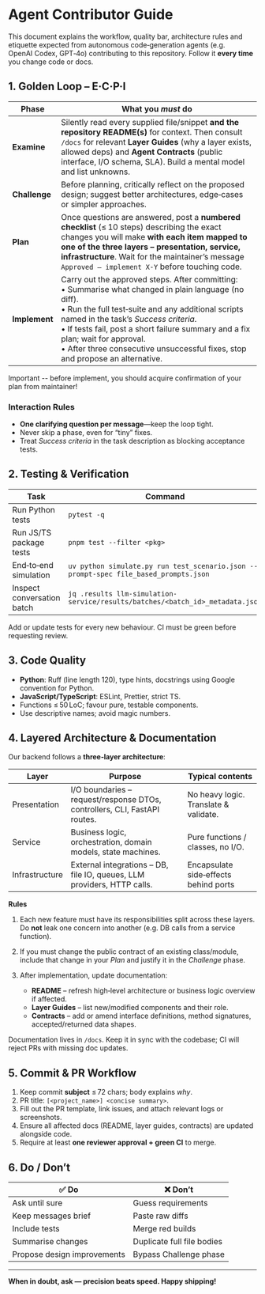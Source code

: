 # Agent Contributor Guide

This document explains the workflow, quality bar, architecture rules and etiquette expected from autonomous code‑generation agents (e.g. OpenAI Codex, GPT‑4o) contributing to this repository. Follow it **every time** you change code or docs.

## 1. Golden Loop – **E·C·P·I**

| Phase         | What you *must* do                                                                                                                                                                                                                                                                                                                                                             |
| ------------- | ------------------------------------------------------------------------------------------------------------------------------------------------------------------------------------------------------------------------------------------------------------------------------------------------------------------------------------------------------------------------------ |
| **Examine**   | Silently read every supplied file/snippet **and the repository README(s)** for context. Then consult `/docs` for relevant **Layer Guides** (why a layer exists, allowed deps) and **Agent Contracts** (public interface, I/O schema, SLA). Build a mental model and list unknowns.                                                                                             |
| **Challenge** | Before planning, critically reflect on the proposed design; suggest better architectures, edge‑cases or simpler approaches.                                                                                                                                                                                                                                                    |
| **Plan**      | Once questions are answered, post a **numbered checklist** (≤ 10 steps) describing the exact changes you will make **with each item mapped to one of the three layers – presentation, service, infrastructure**. Wait for the maintainer’s message `Approved – implement X‑Y` before touching code.                                                                            |
| **Implement** | Carry out the approved steps. After committing:<br>• Summarise what changed in plain language (no diff).<br>• Run the full test‑suite and any additional scripts named in the task’s *Success criteria*.<br>• If tests fail, post a short failure summary and a fix plan; wait for approval.<br>• After three consecutive unsuccessful fixes, stop and propose an alternative. |

Important -- before implement, you should acquire confirmation of your plan from maintainer!

### Interaction Rules

* **One clarifying question per message**—keep the loop tight.
* Never skip a phase, even for “tiny” fixes.
* Treat *Success criteria* in the task description as blocking acceptance tests.

## 2. Testing & Verification

| Task                       | Command                                                                              |
| -------------------------- | ------------------------------------------------------------------------------------ |
| Run Python tests           | `pytest -q`                                                                          |
| Run JS/TS package tests    | `pnpm test --filter <pkg>`                                                           |
| End‑to‑end simulation      | `uv python simulate.py run test_scenario.json --prompt-spec file_based_prompts.json` |
| Inspect conversation batch | `jq .results llm-simulation-service/results/batches/<batch_id>_metadata.json`        |

Add or update tests for every new behaviour. CI must be green before requesting review.

## 3. Code Quality

* **Python**: Ruff (line length 120), type hints, docstrings using Google convention for Python.
* **JavaScript/TypeScript**: ESLint, Prettier, strict TS.
* Functions ≤ 50 LoC; favour pure, testable components.
* Use descriptive names; avoid magic numbers.

## 4. Layered Architecture & Documentation

Our backend follows a **three‑layer architecture**:

| Layer          | Purpose                                                                   | Typical contents                      |
| -------------- | ------------------------------------------------------------------------- | ------------------------------------- |
| Presentation   | I/O boundaries – request/response DTOs, controllers, CLI, FastAPI routes. | No heavy logic. Translate & validate. |
| Service        | Business logic, orchestration, domain models, state machines.             | Pure functions / classes, no I/O.     |
| Infrastructure | External integrations – DB, file IO, queues, LLM providers, HTTP calls.   | Encapsulate side‑effects behind ports |

**Rules**

1. Each new feature must have its responsibilities split across these layers. Do **not** leak one concern into another (e.g. DB calls from a service function).
2. If you must change the public contract of an existing class/module, include that change in your *Plan* and justify it in the *Challenge* phase.
3. After implementation, update documentation:

   * **README** – refresh high‑level architecture or business logic overview if affected.
   * **Layer Guides** – list new/modified components and their role.
   * **Contracts** – add or amend interface definitions, method signatures, accepted/returned data shapes.

Documentation lives in `/docs`. Keep it in sync with the codebase; CI will reject PRs with missing doc updates.

## 5. Commit & PR Workflow

1. Keep commit **subject** ≤ 72 chars; body explains *why*.
2. PR title: `[<project_name>] <concise summary>`.
3. Fill out the PR template, link issues, and attach relevant logs or screenshots.
4. Ensure all affected docs (README, layer guides, contracts) are updated alongside code.
5. Require at least **one reviewer approval + green CI** to merge.

## 6. Do / Don’t

| ✅ Do                        | ❌ Don’t                    |
| --------------------------- | -------------------------- |
| Ask until sure              | Guess requirements         |
| Keep messages brief         | Paste raw diffs            |
| Include tests               | Merge red builds           |
| Summarise changes           | Duplicate full file bodies |
| Propose design improvements | Bypass Challenge phase     |

---

**When in doubt, ask — precision beats speed. Happy shipping!**
